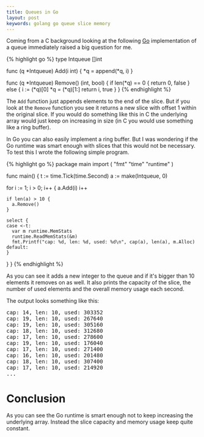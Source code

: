 ```yaml
---
title: Queues in Go
layout: post
keywords: golang go queue slice memory
---
```


Coming from a C background looking at the following [Go](http://golang.org/) implementation of a queue immediately raised a big question for me.

{% highlight go %}
type Intqueue []int

func (q *Intqueue) Add(i int) {
  *q = append(*q, i)
}

func (q *Intqueue) Remove() (int, bool) {
  if len(*q) == 0 {
    return 0, false
  } else {
    i := (*q)[0]
    *q = (*q)[1:]
    return i, true
  }
}
{% endhighlight %}

The `Add` function just appends elements to the end of the slice. But if you look at the `Remove` function you see it returns a new slice with offset 1 within the original slice.
If you would do something like this in C the underlying array would just keep on increasing in size (in C you would use something like a ring buffer).

In Go you can also easily implement a ring buffer. But I was wondering if the Go runtime was smart enough with slices that this would not be necessary.
To test this I wrote the following simple program.

{% highlight go %}
package main
import (
  "fmt"
  "time"
  "runtime"
)

func main() {
  t := time.Tick(time.Second)
  a := make(Intqueue, 0)

  for i := 1; i > 0; i++ {
    a.Add(i)
    i++

    if len(a) > 10 {
      a.Remove()
    }

    select {
    case <-t:
      var m runtime.MemStats
      runtime.ReadMemStats(&m)
      fmt.Printf("cap: %d, len: %d, used: %d\n", cap(a), len(a), m.Alloc)
    default:
    }
  }
}
{% endhighlight %}

As you can see it adds a new integer to the queue and if it's bigger than 10 elements it removes on as well. It also prints the capacity of the slice, the number of used elements and the overall memory usage each second.

The output looks something like this:

<pre>
cap: 14, len: 10, used: 303352
cap: 19, len: 10, used: 267640
cap: 19, len: 10, used: 305160
cap: 18, len: 10, used: 312680
cap: 17, len: 10, used: 278600
cap: 19, len: 10, used: 176040
cap: 17, len: 10, used: 271400
cap: 16, len: 10, used: 201480
cap: 18, len: 10, used: 307400
cap: 17, len: 10, used: 214920
...
</pre>

Conclusion
===========

As you can see the Go runtime is smart enough not to keep increasing the underlying array. Instead the slice capacity and memory usage keep quite constant.

